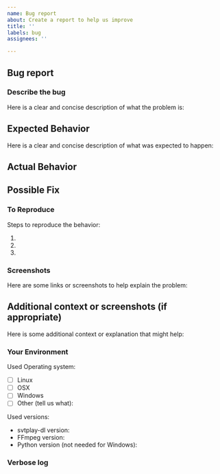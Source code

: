 ```yaml
---
name: Bug report
about: Create a report to help us improve
title: ''
labels: bug
assignees: ''

---
```


<!--- Please fill out this template to the best of your ability. You can always edit this issue once you have created it. -->
<!--- Before you start make sure that you are running the latest svtplay-dl and FFmpeg version. Also check that you can watch the tv show online in a web browser. -->
<!--- Always include the URL you want to download and all switches you are using. --->

## Bug report
### Describe the bug
Here is a clear and concise description of what the problem is:
<!--- Provide a more detailed introduction to the issue itself, and why you consider it to be a bug -->
<!--- A bug report that is not clear will be closed -->
<!--- Put your text below this line -->

## Expected Behavior
Here is a clear and concise description of what was expected to happen:
<!--- Tell us what should happen -->
<!--- Put your text below this line -->

## Actual Behavior
<!--- Tell us what happens instead -->
<!--- Put your text below this line -->

## Possible Fix
<!--- Not obligatory, but suggest a fix or reason for the bug -->
<!--- Put your text below this line -->

### To Reproduce
Steps to reproduce the behavior:
<!--- Provide a link to a live example, or an unambiguous set of steps to -->
<!--- reproduce this bug. Include code to reproduce, if relevant -->
<!--- Put your text below this line -->
1. 
2.
3.

### Screenshots 
Here are some links or screenshots to help explain the problem:
<!--- Put your text/pictures below this line -->

## Additional context or screenshots (if appropriate)
Here is some additional context or explanation that might help:
<!--- How has this bug affected you? What were you trying to accomplish? -->
<!--- Put your text below this line -->

### Your Environment
Used Operating system:
<!--- Include as many relevant details about the environment you experienced the bug in -->
<!--- Checkboxes can easily be ticked once issue is created -->
 - [ ] Linux
 - [ ] OSX
 - [ ] Windows
 - [ ] Other (tell us what): 

Used versions:
- svtplay-dl version: 
- FFmpeg version: 
- Python version (not needed for Windows): 


### Verbose log
<!--- A verbose log is always mandatory when creating an issue. -->
<!--- Add --verbose like this: svtplay-dl --verbose https://www.example.com -->
<!--- Put your verbose log below this line -->
